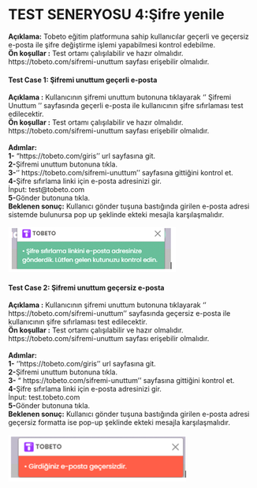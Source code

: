 <h1>TEST SENERYOSU 4:Şifre yenile</h1>
<b>Açıklama:</b> Tobeto eğitim platformuna sahip kullanıcılar geçerli ve geçersiz e-posta ile şifre değiştirme işlemi yapabilmesi kontrol edebilme.<br>
<b>Ön koşullar :</b> Test ortamı çalışılabilir ve hazır olmalıdır. https://tobeto.com/sifremi-unuttum sayfası erişebilir olmalıdır.<br>

<h4>Test Case 1: Şifremi unuttum geçerli e-posta</h4>
<b>Açıklama :</b> Kullanıcının şifremi unuttum butonuna  tıklayarak  ‘’ Şifremi Unuttum ’’ sayfasında geçerli e-posta ile kullanıcının şifre sıfırlaması test edilecektir.<br>
<b>Ön koşullar :</b> Test ortamı çalışılabilir ve hazır olmalıdır. https://tobeto.com/sifremi-unuttum sayfası erişebilir olmalıdır.<br><br>
<b>Adımlar:</b><br>
<b>1-</b> “https://tobeto.com/giris’’ url sayfasına git.<br>
<b>2-</b>Şifremi unuttum butonuna tıkla.<br>
<b>3-</b>‘’ https://tobeto.com/sifremi-unuttum’’ sayfasına gittiğini kontrol et.<br>
<b>4-</b>Şifre sıfırlama linki için e-posta adresinizi gir.<br>
İnput: test@tobeto.com<br>
<b>5-</b>Gönder butonuna tıkla.<br>
<b>Beklenen sonuç:</b> Kullanıcı gönder tuşuna bastığında girilen e-posta adresi sistemde bulunursa pop up şeklinde ekteki mesajla karşılaşmalıdır.<br><br>
<img src="images/Picture1.png" alt="picture1">                                                        




<h4>Test Case 2: Şifremi unuttum geçersiz e-posta</h4>
<b>Açıklama :</b> Kullanıcının şifremi unuttum butonuna tıklayarak ‘’ https://tobeto.com/sifremi-unuttum’’ sayfasında geçersiz e-posta ile kullanıcının şifre sıfırlaması test edilecektir.<br>
<b>Ön koşullar :</b> Test ortamı çalışılabilir ve hazır olmalıdır. https://tobeto.com/sifremi-unuttum sayfası erişebilir olmalıdır.<br><br>
<b>Adımlar:</b><br>
<b>1-</b> ‘’https://tobeto.com/giris’’ url sayfasına git.<br>
<b>2-</b>Şifremi unuttum butonuna tıkla.<br>
<b>3-</b> “ https://tobeto.com/sifremi-unuttum’’ sayfasına gittiğini kontrol et.<br>
<b>4-</b>Şifre sıfırlama linki için e-posta adresinizi gir.<br>
İnput: test.tobeto.com<br>
<b>5-</b>Gönder butonuna tıkla.<br>
<b>Beklenen sonuç:</b> Kullanıcı gönder tuşuna bastığında girilen e-posta adresi geçersiz formatta ise pop-up şeklinde ekteki mesajla karşılaşmalıdır.<br><br>
<img src="images/Picture2.png" alt="picture2">                                                         


